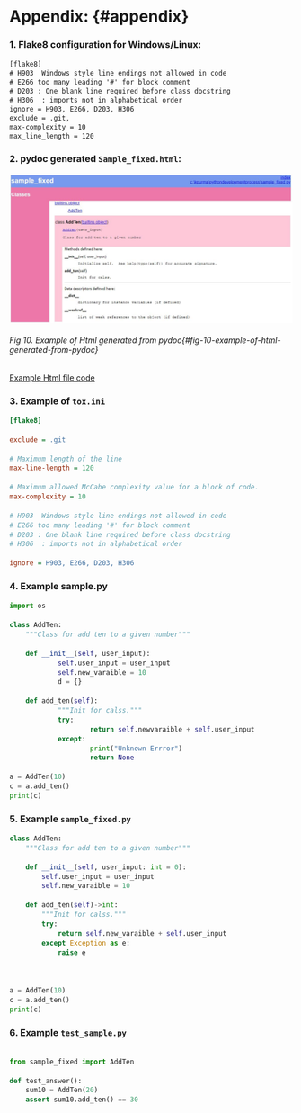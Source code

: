 # Appendix: {#appendix}

### 1.  Flake8 configuration for Windows/Linux:

```
[flake8]
# H903  Windows style line endings not allowed in code
# E266 too many leading '#' for block comment
# D203 : One blank line required before class docstring
# H306  : imports not in alphabetical order
ignore = H903, E266, D203, H306
exclude = .git,
max-complexity = 10
max_line_length = 120

```



### 2.  pydoc generated `Sample_fixed.html`:

![](/media/samplehtml.jpg)
###### Fig 10. Example of Html generated from pydoc{#fig-10-example-of-html-generated-from-pydoc}

[Example Html file code](https://raw.githubusercontent.com/Laurie0131/PythonDevelopmentProcess/master/media/index.html)

### 3. Example of `tox.ini`
```ini
[flake8]

exclude = .git

# Maximum length of the line
max-line-length = 120

# Maximum allowed McCabe complexity value for a block of code.
max-complexity = 10

# H903  Windows style line endings not allowed in code
# E266 too many leading '#' for block comment
# D203 : One blank line required before class docstring
# H306  : imports not in alphabetical order

ignore = H903, E266, D203, H306

```





### 4. Example sample.py


```python
import os
        
class AddTen:
    """Class for add ten to a given number"""

    def __init__(self, user_input):
            self.user_input = user_input
            self.new_varaible = 10
            d = {}

    def add_ten(self):
            """Init for calss."""
            try:
                    return self.newvaraible + self.user_input
            except:
                    print("Unknown Errror")
                    return None

a = AddTen(10)
c = a.add_ten()
print(c)
```
### 5. Example `sample_fixed.py`




```python
class AddTen:
    """Class for add ten to a given number"""

    def __init__(self, user_input: int = 0):
        self.user_input = user_input
        self.new_varaible = 10

    def add_ten(self)->int:
        """Init for calss."""
        try:
            return self.new_varaible + self.user_input
        except Exception as e:
            raise e



a = AddTen(10)
c = a.add_ten()
print(c)

```

### 6. Example `test_sample.py`


```python

from sample_fixed import AddTen

def test_answer():
    sum10 = AddTen(20)
    assert sum10.add_ten() == 30
    

```


